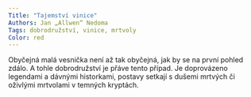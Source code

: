 ```yaml
---
Title: "Tajemství vinice"
Authors: Jan „Allwen“ Nedoma
Tags: dobrodružství, vinice, mrtvoly
Color: red
---
```

Obyčejná malá vesnička není až tak obyčejná,
jak by se na první pohled zdálo. A tohle dobrodružství
je přáve tento případ. Je doprovázeno
legendami a dávnými historkami, postavy setkají
s dušemi mrtvých či oživlými mrtvolami v
temných kryptách.